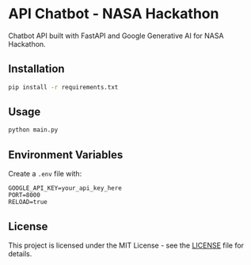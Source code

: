 # API Chatbot - NASA Hackathon

Chatbot API built with FastAPI and Google Generative AI for NASA Hackathon.

## Installation

```bash
pip install -r requirements.txt
```

## Usage

```bash
python main.py
```

## Environment Variables

Create a `.env` file with:
```
GOOGLE_API_KEY=your_api_key_here
PORT=8000
RELOAD=true
```

## License

This project is licensed under the MIT License - see the [LICENSE](LICENSE) file for details.
